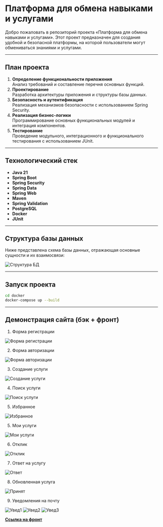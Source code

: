 # Платформа для обмена навыками и услугами

Добро пожаловать в репозиторий проекта «Платформа для обмена навыками и услугами». Этот проект предназначен для создания удобной и безопасной платформы, на которой пользователи могут обмениваться знаниями и услугами.

---

## План проекта

1. **Определение функциональности приложения**  
   Анализ требований и составление перечня основных функций.
2. **Проектирование**  
   Разработка архитектуры приложения и структуры базы данных.
3. **Безопасность и аутентификация**  
   Реализация механизмов безопасности с использованием Spring Security.
4. **Реализация бизнес-логики**  
   Программирование основных функциональных модулей и интеграция компонентов.
5. **Тестирование**  
   Проведение модульного, интеграционного и функционального тестирования с использованием JUnit.

---

## Технологический стек

- **Java 21**
- **Spring Boot**
- **Spring Security**
- **Spring Data**
- **Spring Web**
- **Maven**
- **Spring Validation**
- **PostgreSQL**
- **Docker**
- **JUnit**

---

## Структура базы данных

Ниже представлена схема базы данных, отражающая основные сущности и их взаимосвязи:

![Структура БД](src/main/resources/images/DB.png)



---

## Запуск проекта
   ```bash
   cd docker
   docker-compose up --build
   ```

---

## Демонстрация сайта (бэк + фронт)

1. Форма регистрации 

![Форма регистрации](src/main/resources/images/reg.png)

2. Форма авторизации

![Форма авторизации](src/main/resources/images/login.png)

3. Создание услуги

![Создание услуги](src/main/resources/images/create.png)

4. Поиск услуги

![Поиск услуги](src/main/resources/images/profile.png)

5. Избранное

![Избранное](src/main/resources/images/favorite.png)

5. Мои услуги
   
![Мои услуги](src/main/resources/images/my_servisec.png)

6. Отклик 

![Отклик](src/main/resources/images/otcklick.png)

7. Ответ на услугу

![Ответ](src/main/resources/images/otvet.png)

8. Обновленная услуга

![Принят](src/main/resources/images/prinyat.png)

9. Уведомления на почту

![Увед1](src/main/resources/images/uved1.png)
![Увед2](src/main/resources/images/uved2.png)
![Увед3](src/main/resources/images/uved3.png)



**[Ссылка на фронт](https://github.com/Funtikz/FrontSber)**
